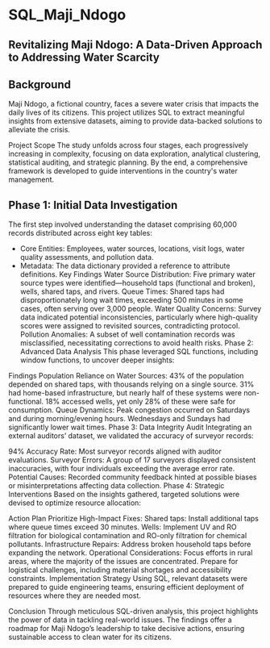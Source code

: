 # SQL_Maji_Ndogo

## Revitalizing Maji Ndogo: A Data-Driven Approach to Addressing Water Scarcity

## Background
Maji Ndogo, a fictional country, faces a severe water crisis that impacts the daily lives of its citizens. This project utilizes SQL to extract meaningful insights from extensive datasets, aiming to provide data-backed solutions to alleviate the crisis.

Project Scope
The study unfolds across four stages, each progressively increasing in complexity, focusing on data exploration, analytical clustering, statistical auditing, and strategic planning. By the end, a comprehensive framework is developed to guide interventions in the country's water management.

## Phase 1: Initial Data Investigation
The first step involved understanding the dataset comprising 60,000 records distributed across eight key tables:

- Core Entities: Employees, water sources, locations, visit logs, water quality assessments, and pollution data.
- Metadata: The data dictionary provided a reference to attribute definitions.
Key Findings
Water Source Distribution: Five primary water source types were identified—household taps (functional and broken), wells, shared taps, and rivers.
Queue Times: Shared taps had disproportionately long wait times, exceeding 500 minutes in some cases, often serving over 3,000 people.
Water Quality Concerns: Survey data indicated potential inconsistencies, particularly where high-quality scores were assigned to revisited sources, contradicting protocol.
Pollution Anomalies: A subset of well contamination records was misclassified, necessitating corrections to avoid health risks.
Phase 2: Advanced Data Analysis
This phase leveraged SQL functions, including window functions, to uncover deeper insights:

Findings
Population Reliance on Water Sources:
43% of the population depended on shared taps, with thousands relying on a single source.
31% had home-based infrastructure, but nearly half of these systems were non-functional.
18% accessed wells, yet only 28% of these were safe for consumption.
Queue Dynamics:
Peak congestion occurred on Saturdays and during morning/evening hours.
Wednesdays and Sundays had significantly lower wait times.
Phase 3: Data Integrity Audit
Integrating an external auditors’ dataset, we validated the accuracy of surveyor records:

94% Accuracy Rate: Most surveyor records aligned with auditor evaluations.
Surveyor Errors: A group of 17 surveyors displayed consistent inaccuracies, with four individuals exceeding the average error rate.
Potential Causes: Recorded community feedback hinted at possible biases or misinterpretations affecting data collection.
Phase 4: Strategic Interventions
Based on the insights gathered, targeted solutions were devised to optimize resource allocation:

Action Plan
Prioritize High-Impact Fixes:
Shared taps: Install additional taps where queue times exceed 30 minutes.
Wells: Implement UV and RO filtration for biological contamination and RO-only filtration for chemical pollutants.
Infrastructure Repairs: Address broken household taps before expanding the network.
Operational Considerations:
Focus efforts in rural areas, where the majority of the issues are concentrated.
Prepare for logistical challenges, including material shortages and accessibility constraints.
Implementation Strategy
Using SQL, relevant datasets were prepared to guide engineering teams, ensuring efficient deployment of resources where they are needed most.

Conclusion
Through meticulous SQL-driven analysis, this project highlights the power of data in tackling real-world issues. The findings offer a roadmap for Maji Ndogo’s leadership to take decisive actions, ensuring sustainable access to clean water for its citizens.
